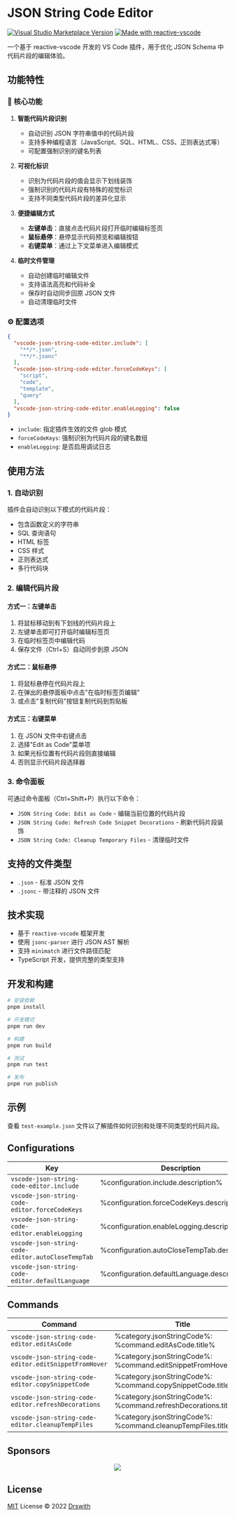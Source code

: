 # JSON String Code Editor

<a href="https://marketplace.visualstudio.com/items?itemName=Drswith.vscode-json-string-code-editor" target="__blank"><img src="https://img.shields.io/visual-studio-marketplace/v/Drswith.vscode-json-string-code-editor.svg?color=eee&amp;label=VS%20Code%20Marketplace&logo=visual-studio-code" alt="Visual Studio Marketplace Version" /></a>
<a href="https://kermanx.github.io/reactive-vscode/" target="__blank"><img src="https://img.shields.io/badge/made_with-reactive--vscode-%23007ACC?style=flat&labelColor=%23229863"  alt="Made with reactive-vscode" /></a>

一个基于 reactive-vscode 开发的 VS Code 插件，用于优化 JSON Schema 中代码片段的编辑体验。

## 功能特性

### 🎯 核心功能

1. **智能代码片段识别**
   - 自动识别 JSON 字符串值中的代码片段
   - 支持多种编程语言（JavaScript、SQL、HTML、CSS、正则表达式等）
   - 可配置强制识别的键名列表

2. **可视化标识**
   - 识别为代码片段的值会显示下划线装饰
   - 强制识别的代码片段有特殊的视觉标识
   - 支持不同类型代码片段的差异化显示

3. **便捷编辑方式**
   - **左键单击**：直接点击代码片段打开临时编辑标签页
   - **鼠标悬停**：悬停显示代码预览和编辑按钮
   - **右键菜单**：通过上下文菜单进入编辑模式

4. **临时文件管理**
   - 自动创建临时编辑文件
   - 支持语法高亮和代码补全
   - 保存时自动同步回原 JSON 文件
   - 自动清理临时文件

### ⚙️ 配置选项

```json
{
  "vscode-json-string-code-editor.include": [
    "**/*.json",
    "**/*.jsonc"
  ],
  "vscode-json-string-code-editor.forceCodeKeys": [
    "script",
    "code",
    "template",
    "query"
  ],
  "vscode-json-string-code-editor.enableLogging": false
}
```

- `include`: 指定插件生效的文件 glob 模式
- `forceCodeKeys`: 强制识别为代码片段的键名数组
- `enableLogging`: 是否启用调试日志

## 使用方法

### 1. 自动识别

插件会自动识别以下模式的代码片段：
- 包含函数定义的字符串
- SQL 查询语句
- HTML 标签
- CSS 样式
- 正则表达式
- 多行代码块

### 2. 编辑代码片段

#### 方式一：左键单击
1. 将鼠标移动到有下划线的代码片段上
2. 左键单击即可打开临时编辑标签页
3. 在临时标签页中编辑代码
4. 保存文件（Ctrl+S）自动同步到原 JSON

#### 方式二：鼠标悬停
1. 将鼠标悬停在代码片段上
2. 在弹出的悬停面板中点击"在临时标签页编辑"
3. 或点击"复制代码"按钮复制代码到剪贴板

#### 方式三：右键菜单
1. 在 JSON 文件中右键点击
2. 选择"Edit as Code"菜单项
3. 如果光标位置有代码片段则直接编辑
4. 否则显示代码片段选择器

### 3. 命令面板

可通过命令面板（Ctrl+Shift+P）执行以下命令：

- `JSON String Code: Edit as Code` - 编辑当前位置的代码片段
- `JSON String Code: Refresh Code Snippet Decorations` - 刷新代码片段装饰
- `JSON String Code: Cleanup Temporary Files` - 清理临时文件

## 支持的文件类型

- `.json` - 标准 JSON 文件
- `.jsonc` - 带注释的 JSON 文件

## 技术实现

- 基于 `reactive-vscode` 框架开发
- 使用 `jsonc-parser` 进行 JSON AST 解析
- 支持 `minimatch` 进行文件路径匹配
- TypeScript 开发，提供完整的类型支持

## 开发和构建

```bash
# 安装依赖
pnpm install

# 开发模式
pnpm run dev

# 构建
pnpm run build

# 测试
pnpm run test

# 发布
pnpm run publish
```

## 示例

查看 `test-example.json` 文件以了解插件如何识别和处理不同类型的代码片段。

## Configurations

<!-- configs -->

| Key                                               | Description                                  | Type      | Default                                                        |
| ------------------------------------------------- | -------------------------------------------- | --------- | -------------------------------------------------------------- |
| `vscode-json-string-code-editor.include`          | %configuration.include.description%          | `array`   | `["**/*.json","**/*.jsonc"]`                                   |
| `vscode-json-string-code-editor.forceCodeKeys`    | %configuration.forceCodeKeys.description%    | `array`   | `["script","code","template","function","expression","query"]` |
| `vscode-json-string-code-editor.enableLogging`    | %configuration.enableLogging.description%    | `boolean` | `false`                                                        |
| `vscode-json-string-code-editor.autoCloseTempTab` | %configuration.autoCloseTempTab.description% | `boolean` | `false`                                                        |
| `vscode-json-string-code-editor.defaultLanguage`  | %configuration.defaultLanguage.description%  | `string`  | `"javascript"`                                                 |

<!-- configs -->

## Commands

<!-- commands -->

| Command                                               | Title                                                           |
| ----------------------------------------------------- | --------------------------------------------------------------- |
| `vscode-json-string-code-editor.editAsCode`           | %category.jsonStringCode%: %command.editAsCode.title%           |
| `vscode-json-string-code-editor.editSnippetFromHover` | %category.jsonStringCode%: %command.editSnippetFromHover.title% |
| `vscode-json-string-code-editor.copySnippetCode`      | %category.jsonStringCode%: %command.copySnippetCode.title%      |
| `vscode-json-string-code-editor.refreshDecorations`   | %category.jsonStringCode%: %command.refreshDecorations.title%   |
| `vscode-json-string-code-editor.cleanupTempFiles`     | %category.jsonStringCode%: %command.cleanupTempFiles.title%     |

<!-- commands -->

## Sponsors

<p align="center">
  <a href="https://cdn.jsdelivr.net/gh/Drswith/static/sponsors.svg">
    <img src='https://cdn.jsdelivr.net/gh/Drswith/static/sponsors.png'/>
  </a>
</p>

## License

[MIT](./LICENSE.md) License © 2022 [Drswith](https://github.com/Drswith)
